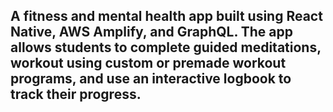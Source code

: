 ## A fitness and mental health app built using React Native, AWS Amplify, and GraphQL. The app allows students to complete guided meditations, workout using custom or premade workout programs, and use an interactive logbook to track their progress.
